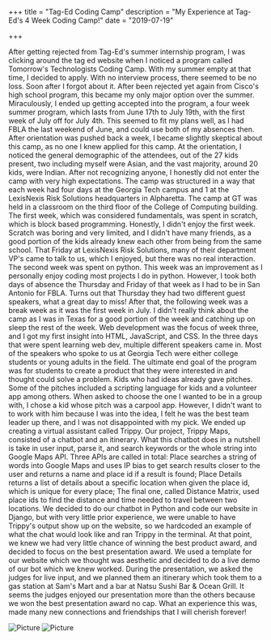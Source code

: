 +++
title = "Tag-Ed Coding Camp"
description = "My Experience at Tag-Ed's 4 Week Coding Camp!"
date = "2019-07-19"

+++

After getting rejected from Tag-Ed's summer internship program, I was clicking around the tag ed website when I noticed a program called Tomorrow's Technologists Coding Camp. With my summer empty at that time, I decided to apply. With no interview process, there seemed to be no loss. Soon after I forgot about it. After been rejected yet again from Cisco's high school program, this became my only major option over the summer. Miraculously, I ended up getting accepted into the program, a four week summer program, which lasts from June 17th to July 19th, with the first week of July off for July 4th. This seemed to fit my plans well, as I had FBLA the last weekend of June, and could use both of my absences then. After orientation was pushed back a week, I became slightly skeptical about this camp, as no one I knew applied for this camp. At the orientation, I noticed the general demographic of the attendees, out of the 27 kids present, two including myself were Asian, and the vast majority, around 20 kids, were Indian. After not recognizing anyone, I honestly did not enter the camp with very high expectations. The camp was structured in a way that each week had four days at the Georgia Tech campus and 1 at the LexisNexis Risk Solutions headquarters in Alpharetta. The camp at GT was held in a classroom on the third floor of the College of Computing building. The first week, which was considered fundamentals, was spent in scratch, which is block based programming. Honestly, I didn't enjoy the first week. Scratch was boring and very limited, and I didn't have many friends, as a good portion of the kids already knew each other from being from the same school. That Friday at LexisNexis Risk Solutions, many of their department VP's came to talk to us, which I enjoyed, but there was no real interaction. The second week was spent on python. This week was an improvement as I personally enjoy coding most projects I do in python. However, I took both days of absence the Thursday and Friday of that week as I had to be in San Antonio for FBLA. Turns out that Thursday they had two different guest speakers, what a great day to miss! After that, the following week was a break week as it was the first week in July. I didn't really think about the camp as I was in Texas for a good portion of the week and catching up on sleep the rest of the week. Web development was the focus of week three, and I got my first insight into HTML, JavaScript, and CSS. In the three days that were spent learning web dev, multiple different speakers came in. Most of the speakers who spoke to us at Georgia Tech were either college students or young adults in the field. The ultimate end goal of the program was for students to create a product that they were interested in and thought could solve a problem. Kids who had ideas already gave pitches. Some of the pitches included a scripting language for kids and a volunteer app among others. When asked to choose the one I wanted to be in a group with, I chose a kid whose pitch was a carpool app. However, I didn't want to to work with him because I was into the idea, I felt he was the best team leader up there, and I was not disappointed with my pick. We ended up creating a virtual assistant called Trippy. Our project, Trippy Maps, consisted of a chatbot and an itinerary. What this chatbot does in a nutshell is take in user input, parse it, and search keywords or the whole string into Google Maps API. Three APIs are called in total: Place searches a string of words into Google Maps and uses IP bias to get search results closer to the user and returns a name and place id if a result is found; Place Details returns a list of details about a specific location when given the place id, which is unique for every place; The final one, called Distance Matrix, used place ids to find the distance and time needed to travel between two locations. We decided to do our chatbot in Python and code our website in Django, but with very little prior experience, we were unable to have Trippy's output show up on the website, so we hardcoded an example of what the chat would look like and ran Trippy in the terminal. At that point, we knew we had very little chance of winning the best product award, and decided to focus on the best presentation award. We used a template for our website which we thought was aesthetic and decided to do a live demo of our bot which we knew worked. During the presentation, we asked the judges for live input, and we planned them an itinerary which took them to a gas station at Sam's Mart and a bar at Natsu Sushi Bar & Ocean Grill. It seems the judges enjoyed our presentation more than the others because we won the best presentation award no cap. What an experience this was, made many new connections and friendships that I will cherish forever!

![Picture](/Taged.jpg)
![Picture](/Taged2.jpg)